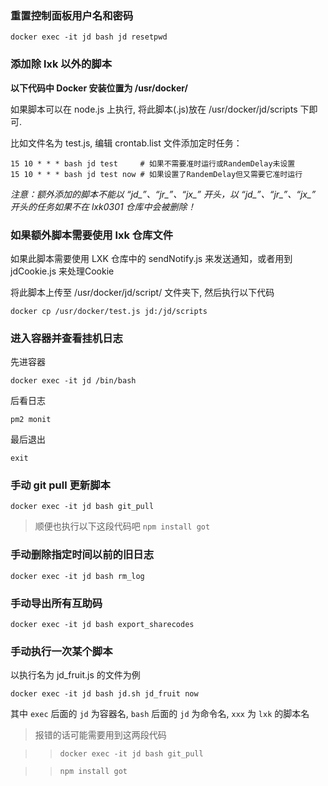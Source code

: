 ### 重置控制面板用户名和密码

`docker exec -it jd bash jd resetpwd`

### 添加除 lxk 以外的脚本

**以下代码中 Docker 安装位置为 /usr/docker/**

如果脚本可以在 node.js 上执行, 将此脚本(.js)放在 /usr/docker/jd/scripts 下即可. 

比如文件名为 test.js, 编辑 crontab.list 文件添加定时任务：

```
15 10 * * * bash jd test     # 如果不需要准时运行或RandemDelay未设置
15 10 * * * bash jd test now # 如果设置了RandemDelay但又需要它准时运行
```

*注意：额外添加的脚本不能以 “jd_”、“jr_”、“jx_” 开头，以 “jd_”、“jr_”、“jx_” 开头的任务如果不在 lxk0301 仓库中会被删除！*

### 如果额外脚本需要使用 lxk 仓库文件

如果此脚本需要使用 LXK 仓库中的 sendNotify.js 来发送通知，或者用到 jdCookie.js 来处理Cookie

将此脚本上传至 /usr/docker/jd/script/ 文件夹下, 然后执行以下代码

`docker cp /usr/docker/test.js jd:/jd/scripts`

### 进入容器并查看挂机日志

先进容器

`docker exec -it jd /bin/bash`

后看日志

`pm2 monit`

最后退出

`exit`

### 手动 git pull 更新脚本

`docker exec -it jd bash git_pull`

> 顺便也执行以下这段代码吧 `npm install got`

### 手动删除指定时间以前的旧日志

`docker exec -it jd bash rm_log`

### 手动导出所有互助码

`docker exec -it jd bash export_sharecodes`

### 手动执行一次某个脚本

以执行名为 jd_fruit.js 的文件为例 

`docker exec -it jd bash jd.sh jd_fruit now`

其中 `exec` 后面的 `jd` 为容器名, `bash` 后面的 `jd` 为命令名, `xxx` 为 `lxk` 的脚本名

> 报错的话可能需要用到这两段代码

>> `docker exec -it jd bash git_pull`

>> `npm install got`
